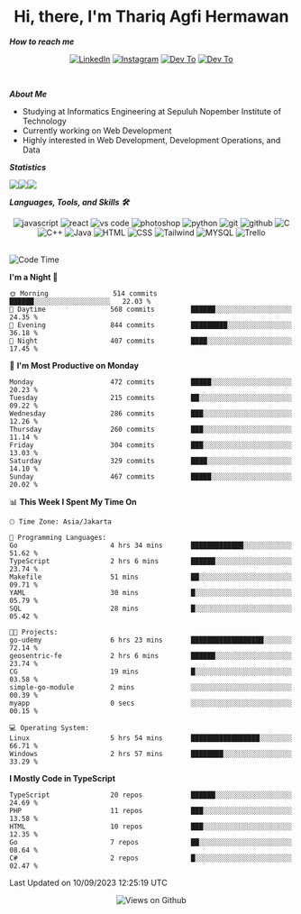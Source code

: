 <div align="center">
  <h1>Hi, there, I'm Thariq Agfi Hermawan</h1>
</div>


***How to reach me***
<p align='center'>
   <a href="https://www.linkedin.com/in/thariqagfihermawan" target="_blank"><img src="https://img.shields.io/badge/LinkedIn-0077B5?style=for-the-badge&logo=linkedin&logoColor=white" alt="LinkedIn"></a>
   <a href="https://www.instagram.com/thoriqagfi" target="_blank"><img src="https://img.shields.io/badge/Instagram-E4405F?style=for-the-badge&logo=instagram&logoColor=white" alt="Instagram"></a>
   <a href="https://medium.com/@thoriq.aghfi60" target="_blank"><img src="https://img.shields.io/badge/Medium-12100E?style=for-the-badge&logo=medium&logoColor=white" alt="Dev To"></a>
   <a href="https://linktr.ee/thoriqagfi" target="_blank"><img src="https://img.shields.io/badge/linktree-1de9b6?style=for-the-badge&logo=linktree&logoColor=white" alt="Dev To"></a>
</p>

<br>

***About Me***
- Studying at Informatics Engineering at Sepuluh Nopember Institute of Technology
- Currently working on Web Development
- Highly interested in Web Development, Development Operations, and Data

***Statistics***

<!-- [![GitHub Streak](http://github-readme-streak-stats.herokuapp.com?user=thoriqagfi&theme=dark)](https://git.io/streak-stats) -->

<div align="center">
  <div style="display: flex;">
    <img src="http://github-readme-streak-stats.herokuapp.com?user=thoriqagfi&theme=chartreuse-dark"/>
    <img src="https://github-readme-stats.vercel.app/api/top-langs/?username=thoriqagfi&layout=compact&&theme=chartreuse-dark&langs_count=8)](https://github.com/thoriqagfi"/>
    <img src="https://github-readme-stats.vercel.app/api?username=thoriqagfi&show_icons=true&theme=chartreuse-dark"/>
  </div>
</div>

<!-- [![Top Langs](https://github-readme-stats.vercel.app/api/top-langs/?username=thoriqagfi&layout=compact&&theme=chartreuse-dark&langs_count=8)](https://github.com/thoriqagfi)
< ![Agfi's GitHub stats](https://github-readme-stats.vercel.app/api?username=thoriqagfi&show_icons=true&theme=chartreuse-dark) -->

***Languages, Tools, and Skills 🛠***

  <div align="center">
    <img src="https://img.shields.io/badge/JavaScript-F7DF1E?style=for-the-badge&logo=javascript&logoColor=black" alt="javascript" />
    <img src="https://img.shields.io/badge/React-61DAFB?style=for-the-badge&logo=react&logoColor=black" alt="react" />
    <img src="https://img.shields.io/badge/vs%20code-007ACC?style=for-the-badge&logo=visual%20studio%20code&logoColor=white" alt="vs code" />
    <img src="https://img.shields.io/badge/adobe%20photoshop-31A8FF?style=for-the-badge&logo=adobe%20photoshop&logoColor=white" alt="photoshop" />
    <img src="https://img.shields.io/badge/python-3776AB?style=for-the-badge&logo=python&logoColor=white" alt="python" />
    <img src="https://img.shields.io/badge/Git-F05032?style=for-the-badge&logo=git&logoColor=white" alt="git" />
    <img src="https://img.shields.io/badge/GitHub-100000?style=for-the-badge&logo=github&logoColor=white" alt="github" />
    <img src="https://img.shields.io/badge/c-%2300599C.svg?style=for-the-badge&logo=c&logoColor=white" alt="C" />
    <img src="https://img.shields.io/badge/c++-%2300599C.svg?style=for-the-badge&logo=c%2B%2B&logoColor=white" alt="C++" />
    <img src="https://img.shields.io/badge/Java-ED8B00?style=for-the-badge&logo=java&logoColor=white" alt="Java"/>
    <img src="https://img.shields.io/badge/HTML5-E34F26?style=for-the-badge&logo=html5&logoColor=white" alt="HTML" />
    <img src="https://img.shields.io/badge/CSS-239120?&style=for-the-badge&logo=css3&logoColor=white" alt ="CSS" />
    <img src="https://img.shields.io/badge/tailwindcss-%2338B2AC.svg?style=for-the-badge&logo=tailwind-css&logoColor=white" alt="Tailwind" />
    <img src="https://img.shields.io/badge/MySQL-00000F?style=for-the-badge&logo=mysql&logoColor=white" alt="MYSQL" />
    <img src="https://img.shields.io/badge/Trello-%23026AA7.svg?style=for-the-badge&logo=Trello&logoColor=white" alt="Trello" />
  </div><br>

<!--START_SECTION:waka-->
![Code Time](http://img.shields.io/badge/Code%20Time-639%20hrs%2030%20mins-blue)

**I'm a Night 🦉** 

```text
🌞 Morning                514 commits         ██████░░░░░░░░░░░░░░░░░░░   22.03 % 
🌆 Daytime                568 commits         ██████░░░░░░░░░░░░░░░░░░░   24.35 % 
🌃 Evening                844 commits         █████████░░░░░░░░░░░░░░░░   36.18 % 
🌙 Night                  407 commits         ████░░░░░░░░░░░░░░░░░░░░░   17.45 % 
```
📅 **I'm Most Productive on Monday** 

```text
Monday                   472 commits         █████░░░░░░░░░░░░░░░░░░░░   20.23 % 
Tuesday                  215 commits         ██░░░░░░░░░░░░░░░░░░░░░░░   09.22 % 
Wednesday                286 commits         ███░░░░░░░░░░░░░░░░░░░░░░   12.26 % 
Thursday                 260 commits         ███░░░░░░░░░░░░░░░░░░░░░░   11.14 % 
Friday                   304 commits         ███░░░░░░░░░░░░░░░░░░░░░░   13.03 % 
Saturday                 329 commits         ████░░░░░░░░░░░░░░░░░░░░░   14.10 % 
Sunday                   467 commits         █████░░░░░░░░░░░░░░░░░░░░   20.02 % 
```


📊 **This Week I Spent My Time On** 

```text
🕑︎ Time Zone: Asia/Jakarta

💬 Programming Languages: 
Go                       4 hrs 34 mins       █████████████░░░░░░░░░░░░   51.62 % 
TypeScript               2 hrs 6 mins        ██████░░░░░░░░░░░░░░░░░░░   23.74 % 
Makefile                 51 mins             ██░░░░░░░░░░░░░░░░░░░░░░░   09.71 % 
YAML                     30 mins             █░░░░░░░░░░░░░░░░░░░░░░░░   05.79 % 
SQL                      28 mins             █░░░░░░░░░░░░░░░░░░░░░░░░   05.42 % 

🐱‍💻 Projects: 
go-udemy                 6 hrs 23 mins       ██████████████████░░░░░░░   72.14 % 
geosentric-fe            2 hrs 6 mins        ██████░░░░░░░░░░░░░░░░░░░   23.74 % 
CG                       19 mins             █░░░░░░░░░░░░░░░░░░░░░░░░   03.58 % 
simple-go-module         2 mins              ░░░░░░░░░░░░░░░░░░░░░░░░░   00.39 % 
myapp                    0 secs              ░░░░░░░░░░░░░░░░░░░░░░░░░   00.15 % 

💻 Operating System: 
Linux                    5 hrs 54 mins       █████████████████░░░░░░░░   66.71 % 
Windows                  2 hrs 57 mins       ████████░░░░░░░░░░░░░░░░░   33.29 % 
```

**I Mostly Code in TypeScript** 

```text
TypeScript               20 repos            ██████░░░░░░░░░░░░░░░░░░░   24.69 % 
PHP                      11 repos            ███░░░░░░░░░░░░░░░░░░░░░░   13.58 % 
HTML                     10 repos            ███░░░░░░░░░░░░░░░░░░░░░░   12.35 % 
Go                       7 repos             ██░░░░░░░░░░░░░░░░░░░░░░░   08.64 % 
C#                       2 repos             █░░░░░░░░░░░░░░░░░░░░░░░░   02.47 % 
```




 Last Updated on 10/09/2023 12:25:19 UTC
<!--END_SECTION:waka-->

<div align="center">
<img src="https://komarev.com/ghpvc/?username=thoriqagfi&color=blue" alt="Views on Github" />
</div>
